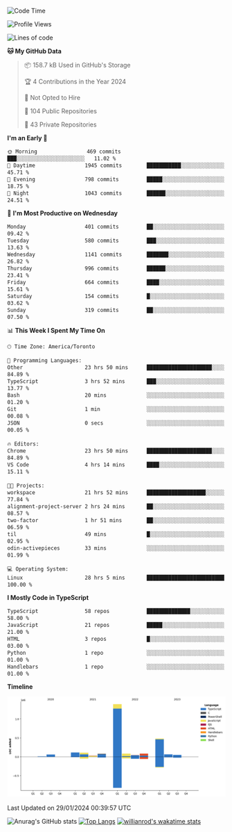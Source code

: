 <!--START_SECTION:waka-->
![Code Time](http://img.shields.io/badge/Code%20Time-1%2C122%20hrs%2037%20mins-blue)

![Profile Views](http://img.shields.io/badge/Profile%20Views-2-blue)

![Lines of code](https://img.shields.io/badge/From%20Hello%20World%20I%27ve%20Written-2.6%20million%20lines%20of%20code-blue)

**🐱 My GitHub Data** 

> 📦 158.7 kB Used in GitHub's Storage 
 > 
> 🏆 4 Contributions in the Year 2024
 > 
> 🚫 Not Opted to Hire
 > 
> 📜 104 Public Repositories 
 > 
> 🔑 43 Private Repositories 
 > 
**I'm an Early 🐤** 

```text
🌞 Morning                469 commits         ███░░░░░░░░░░░░░░░░░░░░░░   11.02 % 
🌆 Daytime                1945 commits        ███████████░░░░░░░░░░░░░░   45.71 % 
🌃 Evening                798 commits         █████░░░░░░░░░░░░░░░░░░░░   18.75 % 
🌙 Night                  1043 commits        ██████░░░░░░░░░░░░░░░░░░░   24.51 % 
```
📅 **I'm Most Productive on Wednesday** 

```text
Monday                   401 commits         ██░░░░░░░░░░░░░░░░░░░░░░░   09.42 % 
Tuesday                  580 commits         ███░░░░░░░░░░░░░░░░░░░░░░   13.63 % 
Wednesday                1141 commits        ███████░░░░░░░░░░░░░░░░░░   26.82 % 
Thursday                 996 commits         ██████░░░░░░░░░░░░░░░░░░░   23.41 % 
Friday                   664 commits         ████░░░░░░░░░░░░░░░░░░░░░   15.61 % 
Saturday                 154 commits         █░░░░░░░░░░░░░░░░░░░░░░░░   03.62 % 
Sunday                   319 commits         ██░░░░░░░░░░░░░░░░░░░░░░░   07.50 % 
```


📊 **This Week I Spent My Time On** 

```text
🕑︎ Time Zone: America/Toronto

💬 Programming Languages: 
Other                    23 hrs 50 mins      █████████████████████░░░░   84.89 % 
TypeScript               3 hrs 52 mins       ███░░░░░░░░░░░░░░░░░░░░░░   13.77 % 
Bash                     20 mins             ░░░░░░░░░░░░░░░░░░░░░░░░░   01.20 % 
Git                      1 min               ░░░░░░░░░░░░░░░░░░░░░░░░░   00.08 % 
JSON                     0 secs              ░░░░░░░░░░░░░░░░░░░░░░░░░   00.05 % 

🔥 Editors: 
Chrome                   23 hrs 50 mins      █████████████████████░░░░   84.89 % 
VS Code                  4 hrs 14 mins       ████░░░░░░░░░░░░░░░░░░░░░   15.11 % 

🐱‍💻 Projects: 
workspace                21 hrs 52 mins      ███████████████████░░░░░░   77.84 % 
alignment-project-server 2 hrs 24 mins       ██░░░░░░░░░░░░░░░░░░░░░░░   08.57 % 
two-factor               1 hr 51 mins        ██░░░░░░░░░░░░░░░░░░░░░░░   06.59 % 
til                      49 mins             █░░░░░░░░░░░░░░░░░░░░░░░░   02.95 % 
odin-activepieces        33 mins             ░░░░░░░░░░░░░░░░░░░░░░░░░   01.99 % 

💻 Operating System: 
Linux                    28 hrs 5 mins       █████████████████████████   100.00 % 
```

**I Mostly Code in TypeScript** 

```text
TypeScript               58 repos            ██████████████░░░░░░░░░░░   58.00 % 
JavaScript               21 repos            █████░░░░░░░░░░░░░░░░░░░░   21.00 % 
HTML                     3 repos             █░░░░░░░░░░░░░░░░░░░░░░░░   03.00 % 
Python                   1 repo              ░░░░░░░░░░░░░░░░░░░░░░░░░   01.00 % 
Handlebars               1 repo              ░░░░░░░░░░░░░░░░░░░░░░░░░   01.00 % 
```



**Timeline**

![Lines of Code chart](https://raw.githubusercontent.com/wise-introvert/wise-introvert/master/assets/bar_graph.png)


 Last Updated on 29/01/2024 00:39:57 UTC
<!--END_SECTION:waka-->

![Anurag's GitHub stats](https://github-readme-stats.vercel.app/api?username=wise-introvert&count_private=true&show_icons=true)
[![Top Langs](https://github-readme-stats.vercel.app/api/top-langs/?username=wise-introvert&langs_count=10)](https://github.com/anuraghazra/github-readme-stats)
[![willianrod's wakatime stats](https://github-readme-stats.vercel.app/api/wakatime?username=wiseintrovert)](https://github.com/anuraghazra/github-readme-stats)
